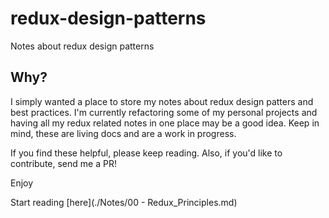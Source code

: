 # redux-design-patterns
Notes about redux design patterns


## Why?

I simply wanted a place to store my notes about redux design patters and best practices. I'm currently refactoring some of my personal projects and having all my redux related notes in one place may be a good idea. Keep in mind, these are living docs and are a work in progress. 

If you find these helpful, please keep reading. Also, if you'd like to contribute, send me a PR! 

Enjoy

Start reading [here](./Notes/00 - Redux_Principles.md)
